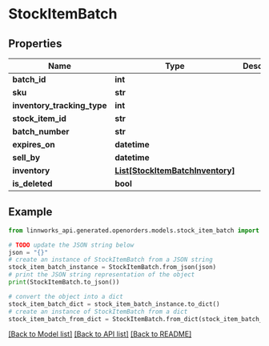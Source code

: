 # StockItemBatch


## Properties

Name | Type | Description | Notes
------------ | ------------- | ------------- | -------------
**batch_id** | **int** |  | [optional] 
**sku** | **str** |  | [optional] 
**inventory_tracking_type** | **int** |  | [optional] 
**stock_item_id** | **str** |  | [optional] 
**batch_number** | **str** |  | [optional] 
**expires_on** | **datetime** |  | [optional] 
**sell_by** | **datetime** |  | [optional] 
**inventory** | [**List[StockItemBatchInventory]**](StockItemBatchInventory.md) |  | [optional] 
**is_deleted** | **bool** |  | [optional] 

## Example

```python
from linnworks_api.generated.openorders.models.stock_item_batch import StockItemBatch

# TODO update the JSON string below
json = "{}"
# create an instance of StockItemBatch from a JSON string
stock_item_batch_instance = StockItemBatch.from_json(json)
# print the JSON string representation of the object
print(StockItemBatch.to_json())

# convert the object into a dict
stock_item_batch_dict = stock_item_batch_instance.to_dict()
# create an instance of StockItemBatch from a dict
stock_item_batch_from_dict = StockItemBatch.from_dict(stock_item_batch_dict)
```
[[Back to Model list]](../README.md#documentation-for-models) [[Back to API list]](../README.md#documentation-for-api-endpoints) [[Back to README]](../README.md)


